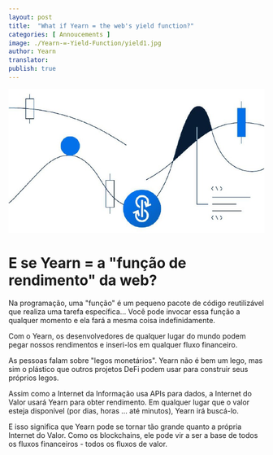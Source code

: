 ```yaml
---
layout: post
title:  "What if Yearn = the web's yield function?"
categories: [ Annoucements ]
image: ./Yearn-=-Yield-Function/yield1.jpg
author: Yearn
translator:
publish: true
---
```


![](yield1.jpg)

# E se Yearn = a "função de rendimento" da web?

Na programação, uma "função" é um pequeno pacote de código reutilizável que realiza uma tarefa específica... Você pode invocar essa função a qualquer momento e ela fará a mesma coisa indefinidamente.

Com o Yearn, os desenvolvedores de qualquer lugar do mundo podem pegar nossos rendimentos e inseri-los em qualquer fluxo financeiro.

As pessoas falam sobre "legos monetários". Yearn não é bem um lego, mas sim o plástico que outros projetos DeFi podem usar para construir seus próprios legos.

Assim como a Internet da Informação usa APIs para dados, a Internet do Valor usará Yearn para obter rendimento. Em qualquer lugar que o valor esteja disponível (por dias, horas ... até minutos), Yearn irá buscá-lo.

E isso significa que Yearn pode se tornar tão grande quanto a própria Internet do Valor. Como os blockchains, ele pode vir a ser a base de todos os fluxos financeiros - todos os fluxos de valor.
